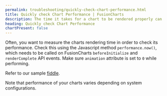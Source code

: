 ```yaml
---
permalink: troubleshooting/quickly-check-chart-performance.html
title: Quickly check Chart Performance | FusionCharts
description: The time it takes for a chart to be rendered properly can be measured to gauge the performance of the chart. This page shows how.
heading: Quickly check Chart Performance
chartPresent: false
---
```


Often, you want to measure the charts rendering time in order to check its performance. Check this using the Javascript method `performance.now()`, which needs to be called on FusionCharts `beforeInitialize` and `renderComplete` API events. Make sure `animation` attribute is set to `0` while performing.

Refer to our sample [fiddle](http://jsfiddle.net/fusioncharts/L690pznj/ '@@open-newtab').

Note that performance of your charts varies depending on system configurations.